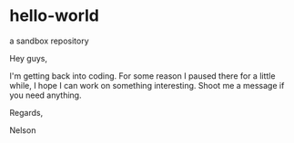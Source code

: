 # hello-world
a sandbox repository

Hey guys,

I'm getting back into coding. For some reason I paused there for a little while,
I hope I can work on something interesting. 
Shoot me a message if you need anything.

Regards,

Nelson

